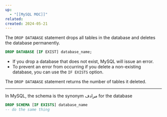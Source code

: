 ```yaml
---
up:
  - "[[MySQL MOC]]"
related: 
created: 2024-05-21
---
```

The `DROP DATABASE` statement drops all tables in the database and deletes the database permanently.
```sql
DROP DATABASE [IF EXIST] database_name;
```
- If you drop a database that does not exist, MySQL will issue an error.
- To prevent an error from occurring if you delete a non-existing database, you can use the `IF EXISTS` option.

The `DROP DATABASE` statement returns the number of tables it deleted.

--- 
In MySQL, the schema is the synonym مرادف for the database
```sql
DROP SCHEMA [IF EXISTS] database_name
-- do the same thing
```